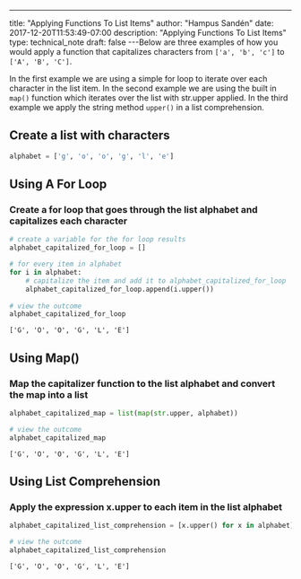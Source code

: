 ---
title: "Applying Functions To List Items"
author: "Hampus Sandén"
date: 2017-12-20T11:53:49-07:00
description: "Applying Functions To List Items"
type: technical_note
draft: false
---Below are three examples of how you would apply a function that capitalizes characters from `['a', 'b', 'c']` to `['A', 'B', 'C']`. 

In the first example we are using a simple for loop to iterate over each character in the list item. In the second example we are using the built in `map()` function which iterates over the list with str.upper applied. In the third example we apply the string method `upper()` in a list comprehension.
## Create a list with characters


```python
alphabet = ['g', 'o', 'o', 'g', 'l', 'e']
```

## Using A For Loop

### Create a for loop that goes through the list alphabet and capitalizes each character


```python
# create a variable for the for loop results
alphabet_capitalized_for_loop = []

# for every item in alphabet
for i in alphabet:
    # capitalize the item and add it to alphabet_capitalized_for_loop
    alphabet_capitalized_for_loop.append(i.upper())
    
# view the outcome
alphabet_capitalized_for_loop
```


    



    ['G', 'O', 'O', 'G', 'L', 'E']





## Using Map()

### Map the capitalizer function to the list alphabet and convert the map into a list


```python
alphabet_capitalized_map = list(map(str.upper, alphabet))

# view the outcome
alphabet_capitalized_map
```


    



    ['G', 'O', 'O', 'G', 'L', 'E']





## Using List Comprehension

### Apply the expression x.upper to each item in the list alphabet


```python
alphabet_capitalized_list_comprehension = [x.upper() for x in alphabet]

# view the outcome
alphabet_capitalized_list_comprehension
```


    



    ['G', 'O', 'O', 'G', 'L', 'E']




